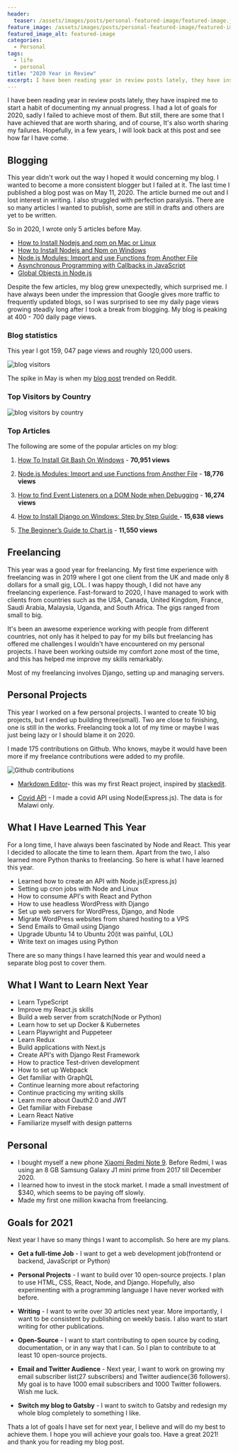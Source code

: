 ```yaml
---
header:
  teaser: /assets/images/posts/personal-featured-image/featured-image.jpg
feature_image: /assets/images/posts/personal-featured-image/featured-image.jpg
featured_image_alt: featured-image
categories:
  - Personal
tags:
  - life
  - personal
title: "2020 Year in Review"
excerpt: I have been reading year in review posts lately, they have inspired me to start a habit of documenting my annual progress.
---
```


I have been reading year in review posts lately, they have inspired me to start a habit of documenting my annual progress. I had a lot of goals for 2020, sadly I failed to achieve most of them. But still, there are some that I have achieved that are worth sharing, and of course, It's also worth sharing my failures. Hopefully, in a few years, I will look back at this post and see how far I have come.

## Blogging

This year didn't work out the way I hoped it would concerning my blog. I wanted to become a more consistent blogger but I failed at it. The last time I published a blog post was on May 11, 2020. The article burned me out and I lost interest in writing. I also struggled with perfection paralysis. There are so many articles I wanted to publish, some are still in drafts and others are yet to be written.

So in 2020, I wrote only 5 articles before May.

- [How to Install Nodejs and npm on Mac or Linux ](https://www.stanleyulili.com/node/how-to-install-node-and-npm-on-mac-or-linux/)
- [How to Install Nodejs and Npm on Windows ](https://www.stanleyulili.com/node/how-to-install-nodejs-and-npm-on-windows/)
- [Node.js Modules: Import and use Functions from Another File](https://www.stanleyulili.com/node/node-modules-import-and-use-functions-from-another-file/)
- [Asynchronous Programming with Callbacks in JavaScript](https://www.stanleyulili.com/javascript/asynchronous-programming-with-callbacks-in-javascript/)
- [Global Objects in Node.js ](https://www.stanleyulili.com/node/global-objects-in-nodejs/)

Despite the few articles, my blog grew unexpectedly, which surprised me. I have always been under the impression that Google gives more traffic to frequently updated blogs, so I was surprised to see my daily page views growing steadly long after I took a break from blogging. My blog is peaking at 400 - 700 daily page views.

### Blog statistics

This year I got 159, 047 page views and roughly 120,000 users.

![blog visitors](/assets/images/posts/2020-12-31-year-in-review/blog-stats.png)

The spike in May is when my [blog post](https://www.stanleyulili.com/javascript/asynchronous-programming-with-callbacks-in-javascript/) trended on Reddit.

### Top Visitors by Country

![blog visitors by country](/assets/images/posts/2020-12-31-year-in-review/country-stats.png)

### Top Articles

The following are some of the popular articles on my blog:

1. [How To Install Git Bash On Windows](https://www.stanleyulili.com/git/how-to-install-git-bash-on-windows/) - **70,951 views**
2. [Node.js Modules: Import and use Functions from Another File](https://www.stanleyulili.com/node/node-modules-import-and-use-functions-from-another-file/) - **18,776 views**

3. [How to find Event Listeners on a DOM Node when Debugging](https://www.stanleyulili.com/javascript/how-to-find-event-listeners-on-a-dom-node-when-debugging/) - **16,274 views**

4. [How to Install Django on Windows: Step by Step Guide ](https://www.stanleyulili.com/django/how-to-install-django-on-windows/) - **15,638 views**

5. [The Beginner’s Guide to Chart.js](https://www.stanleyulili.com/javascript/beginner-guide-to-chartjs/) - **11,550 views**

## Freelancing

This year was a good year for freelancing. My first time experience with freelancing was in 2019 where I got one client from the UK and made only 8 dollars for a small gig, LOL. I was happy though, I did not have any freelancing experience. Fast-forward to 2020, I have managed to work with clients from countries such as the USA, Canada, United Kingdom, France, Saudi Arabia, Malaysia, Uganda, and South Africa. The gigs ranged from small to big.

It's been an awesome experience working with people from different countries, not only has it helped to pay for my bills but freelancing has offered me challenges I wouldn't have encountered on my personal projects. I have been working outside my comfort zone most of the time, and this has helped me improve my skills remarkably.

Most of my freelancing involves Django, setting up and managing servers.

## Personal Projects

This year I worked on a few personal projects. I wanted to create 10 big projects, but I ended up building three(small). Two are close to finishing, one is still in the works. Freelancing took a lot of my time or maybe I was just being lazy or I should blame it on 2020.

I made 175 contributions on Github. Who knows, maybe it would have been more if my freelance contributions were added to my profile.

![Github contributions](/assets/images/posts/2020-12-31-year-in-review/github-contribs.png)

- [Markdown Editor](https://stanulilic.github.io/markdown-editor/)- this was my first React project, inspired by [stackedit](https://stackedit.io/app).

- [Covid API](https://github.com/stanulilic/mwcovid-api) - I made a covid API using Node(Express.js). The data is for Malawi only.

## What I Have Learned This Year

For a long time, I have always been fascinated by Node and React. This year I decided to allocate the time to learn them. Apart from the two, I also learned more Python thanks to freelancing. So here is what I have learned this year.

- Learned how to create an API with Node.js(Express.js)
- Setting up cron jobs with Node and Linux
- How to consume API's with React and Python
- How to use headless WordPress with Django
- Set up web servers for WordPress, Django, and Node
- Migrate WordPress websites from shared hosting to a VPS
- Send Emails to Gmail using Django
- Upgrade Ubuntu 14 to Ubuntu 20(it was painful, LOL)
- Write text on images using Python

There are so many things I have learned this year and would need a separate blog post to cover them.

## What I Want to Learn Next Year

- Learn TypeScript
- Improve my React.js skills
- Build a web server from scratch(Node or Python)
- Learn how to set up Docker & Kubernetes
- Learn Playwright and Puppeteer
- Learn Redux
- Build applications with Next.js
- Create API's with Django Rest Framework
- How to practice Test-driven development
- How to set up Webpack
- Get familiar with GraphQL
- Continue learning more about refactoring
- Continue practicing my writing skills
- Learn more about Oauth2.0 and JWT
- Get familiar with Firebase
- Learn React Native
- Familiarize myself with design patterns

## Personal

- I bought myself a new phone [Xiaomi Redmi Note 9](https://www.youtube.com/watch?v=RqRA3boMLPg). Before Redmi, I was using an 8 GB Samsung Galaxy J1 mini prime from 2017 till December 2020.
- I learned how to invest in the stock market. I made a small investment of $340, which seems to be paying off slowly.
- Made my first one million kwacha from freelancing.

## Goals for 2021

Next year I have so many things I want to accomplish. So here are my plans.

- **Get a full-time Job** - I want to get a web development job(frontend or backend, JavaScript or Python)
- **Personal Projects** - I want to build over 10 open-source projects. I plan to use HTML, CSS, React, Node, and Django. Hopefully, also experimenting with a programming language I have never worked with before.
- **Writing** - I want to write over 30 articles next year. More importantly, I want to be consistent by publishing on weekly basis. I also want to start writing for other publications.
- **Open-Source** - I want to start contributing to open source by coding, documentation, or in any way that I can. So I plan to contribute to at least 10 open-source projects.
- **Email and Twitter Audience** - Next year, I want to work on growing my email subscriber list(27 subscribers) and Twitter audience(36 followers). My goal is to have 1000 email subscribers and 1000 Twitter followers. Wish me luck.

- **Switch my blog to Gatsby** - I want to switch to Gatsby and redesign my whole blog completely to something I like.

Thats a lot of goals I have set for next year, I believe and will do my best to achieve them. I hope you will achieve your goals too. Have a great 2021! and thank you for reading my blog post.
